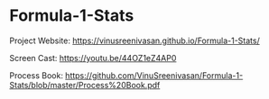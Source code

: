 # Formula-1-Stats

Project Website: https://vinusreenivasan.github.io/Formula-1-Stats/

Screen Cast:  https://youtu.be/44OZ1eZ4AP0

Process Book: https://github.com/VinuSreenivasan/Formula-1-Stats/blob/master/Process%20Book.pdf
